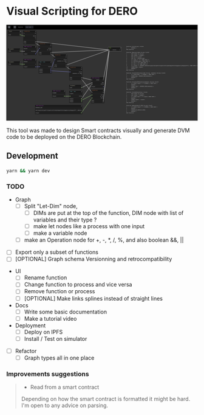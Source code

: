 # Visual Scripting for DERO

![](dero-vs-screen.png)

This tool was made to design Smart contracts visually and generate DVM code to be deployed on the DERO Blockchain.

## Development

```sh
yarn && yarn dev
```

### TODO
- Graph
  - [ ] Split "Let-Dim" node, 
    - [ ] DIMs are put at the top of the function, DIM node with list of variables and their type ?
    - [ ] make let nodes like a process with one input 
    - [ ] make a variable node
  - [ ] make an Operation node for +, -, *, /, %, and also boolean &&, ||
- [ ] Export only a subset of functions
- [ ] [OPTIONAL] Graph schema Versionning and retrocompatibility
- UI
  - [ ] Rename function
  - [ ] Change function to process and vice versa
  - [ ] Remove function or process
  - [ ] [OPTIONAL] Make links splines instead of straight lines
- Docs
  - [ ] Write some basic documentation
  - [ ] Make a tutorial video
- Deployment
  - [ ] Deploy on IPFS
  - [ ] Install / Test on simulator
- [ ] Refactor
  - [ ] Graph types all in one place

### Improvements suggestions
> - Read from a smart contract
>
>Depending on how the smart contract is formatted it might be hard. I'm open to any advice on parsing.